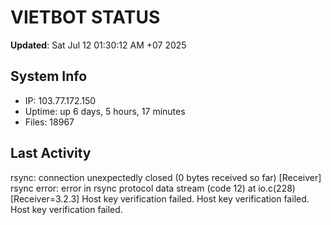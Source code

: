 # VIETBOT STATUS
**Updated**: Sat Jul 12 01:30:12 AM +07 2025

## System Info
- IP: 103.77.172.150
- Uptime: up 6 days, 5 hours, 17 minutes
- Files: 18967

## Last Activity
rsync: connection unexpectedly closed (0 bytes received so far) [Receiver]
rsync error: error in rsync protocol data stream (code 12) at io.c(228) [Receiver=3.2.3]
Host key verification failed.
Host key verification failed.
Host key verification failed.
